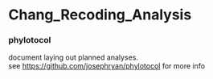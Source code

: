 # Chang_Recoding_Analysis

### phylotocol
document laying out planned analyses.  
see https://github.com/josephryan/phylotocol for more info
